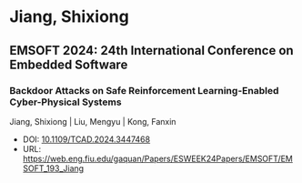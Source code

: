 # Jiang, Shixiong

## EMSOFT 2024: 24th International Conference on Embedded Software

### Backdoor Attacks on Safe Reinforcement Learning-Enabled Cyber-Physical Systems
Jiang, Shixiong | Liu, Mengyu | Kong, Fanxin
* DOI: [10.1109/TCAD.2024.3447468](https://doi.org/10.1109/TCAD.2024.3447468)
* URL: <https://web.eng.fiu.edu/gaquan/Papers/ESWEEK24Papers/EMSOFT/EMSOFT_193_Jiang>


